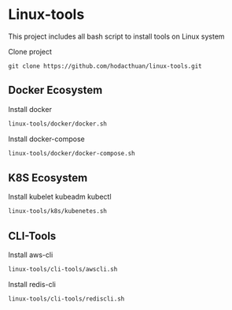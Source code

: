 # Linux-tools

This project includes all bash script to install tools on Linux system

Clone project

```
git clone https://github.com/hodacthuan/linux-tools.git
```

## Docker Ecosystem

Install docker

```bash
linux-tools/docker/docker.sh
```

Install docker-compose

```bash
linux-tools/docker/docker-compose.sh
```

## K8S Ecosystem

Install kubelet kubeadm kubectl

```bash
linux-tools/k8s/kubenetes.sh
```

## CLI-Tools

Install aws-cli

```bash
linux-tools/cli-tools/awscli.sh
```

Install redis-cli

```bash
linux-tools/cli-tools/rediscli.sh
```

